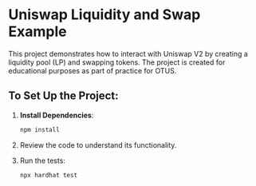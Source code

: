 # Uniswap Liquidity and Swap Example

This project demonstrates how to interact with Uniswap V2 by creating a liquidity pool (LP) and swapping tokens. The project is created for educational purposes as part of practice for OTUS.

## To Set Up the Project:

1. **Install Dependencies**:

   ```bash
   npm install
   ```

2. Review the code to understand its functionality.

3. Run the tests:

   ```bash
   npx hardhat test
   ```


